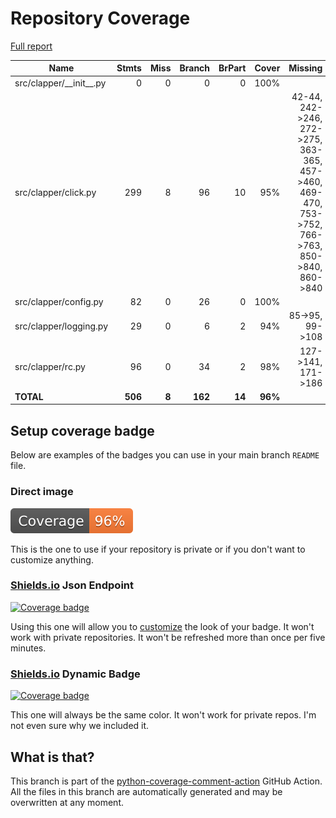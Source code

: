 # Repository Coverage

[Full report](https://htmlpreview.github.io/?https://github.com/idiap/clapper/blob/python-coverage-comment-action-data/htmlcov/index.html)

| Name                        |    Stmts |     Miss |   Branch |   BrPart |   Cover |   Missing |
|---------------------------- | -------: | -------: | -------: | -------: | ------: | --------: |
| src/clapper/\_\_init\_\_.py |        0 |        0 |        0 |        0 |    100% |           |
| src/clapper/click.py        |      299 |        8 |       96 |       10 |     95% |42-44, 242->246, 272->275, 363-365, 457->460, 469-470, 753->752, 766->763, 850->840, 860->840 |
| src/clapper/config.py       |       82 |        0 |       26 |        0 |    100% |           |
| src/clapper/logging.py      |       29 |        0 |        6 |        2 |     94% |85->95, 99->108 |
| src/clapper/rc.py           |       96 |        0 |       34 |        2 |     98% |127->141, 171->186 |
|                   **TOTAL** |  **506** |    **8** |  **162** |   **14** | **96%** |           |


## Setup coverage badge

Below are examples of the badges you can use in your main branch `README` file.

### Direct image

[![Coverage badge](https://raw.githubusercontent.com/idiap/clapper/python-coverage-comment-action-data/badge.svg)](https://htmlpreview.github.io/?https://github.com/idiap/clapper/blob/python-coverage-comment-action-data/htmlcov/index.html)

This is the one to use if your repository is private or if you don't want to customize anything.

### [Shields.io](https://shields.io) Json Endpoint

[![Coverage badge](https://img.shields.io/endpoint?url=https://raw.githubusercontent.com/idiap/clapper/python-coverage-comment-action-data/endpoint.json)](https://htmlpreview.github.io/?https://github.com/idiap/clapper/blob/python-coverage-comment-action-data/htmlcov/index.html)

Using this one will allow you to [customize](https://shields.io/endpoint) the look of your badge.
It won't work with private repositories. It won't be refreshed more than once per five minutes.

### [Shields.io](https://shields.io) Dynamic Badge

[![Coverage badge](https://img.shields.io/badge/dynamic/json?color=brightgreen&label=coverage&query=%24.message&url=https%3A%2F%2Fraw.githubusercontent.com%2Fidiap%2Fclapper%2Fpython-coverage-comment-action-data%2Fendpoint.json)](https://htmlpreview.github.io/?https://github.com/idiap/clapper/blob/python-coverage-comment-action-data/htmlcov/index.html)

This one will always be the same color. It won't work for private repos. I'm not even sure why we included it.

## What is that?

This branch is part of the
[python-coverage-comment-action](https://github.com/marketplace/actions/python-coverage-comment)
GitHub Action. All the files in this branch are automatically generated and may be
overwritten at any moment.